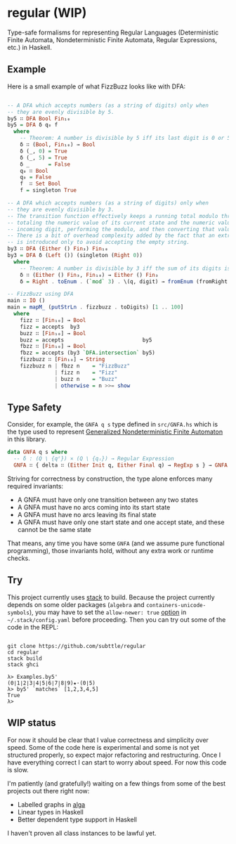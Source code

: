 # regular (WIP)

Type-safe formalisms for representing Regular Languages (Deterministic Finite Automata, Nondeterministic Finite Automata, Regular Expressions, etc.) in Haskell.

## Example

Here is a small example of what FizzBuzz looks like with DFA:

```Haskell

-- A DFA which accepts numbers (as a string of digits) only when
-- they are evenly divisible by 5.
by5 ∷ DFA Bool Fin₁₀
by5 = DFA δ q₀ f
  where
    -- Theorem: A number is divisible by 5 iff its last digit is 0 or 5.
    δ ∷ (Bool, Fin₁₀) → Bool
    δ (_, 0) = True
    δ (_, 5) = True
    δ _      = False
    q₀ ∷ Bool
    q₀ = False
    f  ∷ Set Bool
    f = singleton True

-- A DFA which accepts numbers (as a string of digits) only when
-- they are evenly divisible by 3.
-- The transition function effectively keeps a running total modulo three by
-- totaling the numeric value of its current state and the numeric value of the
-- incoming digit, performing the modulo, and then converting that value back to a state.
-- There is a bit of overhead complexity added by the fact that an extra state, `Left ()`,
-- is introduced only to avoid accepting the empty string.
by3 ∷ DFA (Either () Fin₃) Fin₁₀
by3 = DFA δ (Left ()) (singleton (Right 0))
  where
    -- Theorem: A number is divisible by 3 iff the sum of its digits is divisible by 3.
    δ ∷ (Either () Fin₃, Fin₁₀) → Either () Fin₃
    δ = Right . toEnum . (`mod` 3) . \(q, digit) → fromEnum (fromRight 0 q) + fromEnum digit

-- FizzBuzz using DFA
main ∷ IO ()
main = mapM_ (putStrLn . fizzbuzz . toDigits) [1 .. 100]
  where
    fizz ∷ [Fin₁₀] → Bool
    fizz = accepts  by3
    buzz ∷ [Fin₁₀] → Bool
    buzz = accepts                         by5
    fbzz ∷ [Fin₁₀] → Bool
    fbzz = accepts (by3 `DFA.intersection` by5)
    fizzbuzz ∷ [Fin₁₀] → String
    fizzbuzz n | fbzz n    = "FizzBuzz"
               | fizz n    = "Fizz"
               | buzz n    = "Buzz"
               | otherwise = n >>= show
```


## Type Safety

Consider, for example, the `GNFA q s` type defined in `src/GNFA.hs` which is the type used to represent [Generalized Nondeterministic Finite Automaton](https://en.wikipedia.org/wiki/Generalized_nondeterministic_finite_automaton) in this library. 

```Haskell
data GNFA q s where
  -- δ : (Q \ {qᶠ}) × (Q \ {qᵢ}) → Regular Expression
  GNFA ∷ { delta ∷ (Either Init q, Either Final q) → RegExp s } → GNFA q s
```

Striving for correctness by construction, the type alone enforces many required invariants:
* A GNFA must have only one transition between any two states
* A GNFA must have no arcs coming into its start state
* A GNFA must have no arcs leaving its final state
* A GNFA must have only one start state and one accept state, and these cannot be the same state

That means, any time you have some `GNFA` (and we assume pure functional programming), those invariants hold, without any extra work or runtime checks.


## Try

This project currently uses [stack](https://docs.haskellstack.org/en/stable/README/) to build. Because the project currently depends on some older packages (`algebra` and `containers-unicode-symbols`), you may have to set the `allow-newer: true` [option](https://docs.haskellstack.org/en/stable/yaml_configuration/#allow-newer) in `~/.stack/config.yaml` before proceeding. Then you can try out some of the code in the REPL:

```shell

git clone https://github.com/subttle/regular
cd regular
stack build
stack ghci

```

```
λ> Examples.by5'
(0∣1∣2∣3∣4∣5∣6∣7∣8∣9)★·(0∣5)
λ> by5' `matches` [1,2,3,4,5]
True
λ>
```

## WIP status

For now it should be clear that I value correctness and simplicity over speed. Some of the code here is experimental and some is not yet structured properly, so expect major refactoring and restructuring. Once I have everything correct I can start to worry about speed. For now this code is slow.

I'm patiently (and gratefully!) waiting on a few things from some of the best projects out there right now:

- Labelled graphs in [alga](https://github.com/snowleopard/alga)
- Linear types in Haskell
- Better dependent type support in Haskell

I haven't proven all class instances to be lawful yet.
